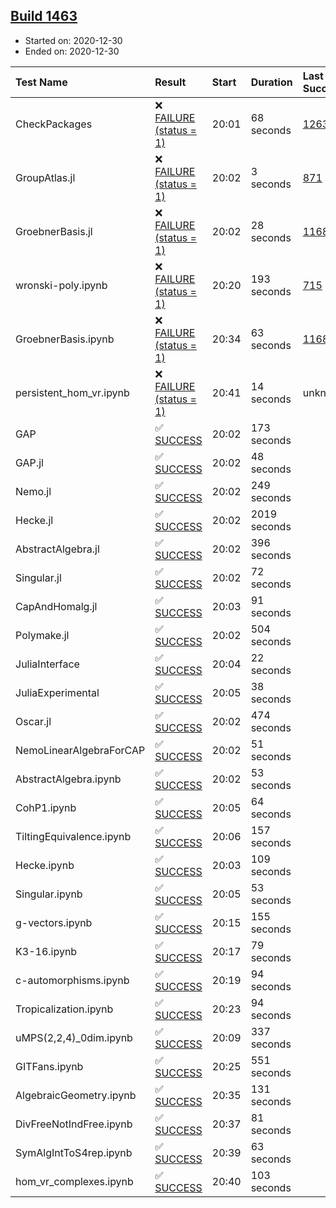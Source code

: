 ## [Build 1463](https://oscarci.mathematik.uni-kl.de/job/oscar-stable/1463/)

* Started on: 2020-12-30
* Ended on: 2020-12-30

| Test Name    | Result | Start | Duration | Last Success | First Failure |
|:-------------|:-------|:------|:---------|:-------------|:--------------|
| CheckPackages | ❌ [FAILURE (status = 1)](https://oscarci.mathematik.uni-kl.de/job/oscar-stable/1463/artifact/logs/build-1463/CheckPackages.log) | 20:01 | 68 seconds | [1263](https://oscarci.mathematik.uni-kl.de/job/oscar-stable/1263/) | [1264](https://oscarci.mathematik.uni-kl.de/job/oscar-stable/1264/) |
| GroupAtlas.jl | ❌ [FAILURE (status = 1)](https://oscarci.mathematik.uni-kl.de/job/oscar-stable/1463/artifact/logs/build-1463/GroupAtlas.jl.log) | 20:02 | 3 seconds | [871](https://oscarci.mathematik.uni-kl.de/job/oscar-stable/871/) | [872](https://oscarci.mathematik.uni-kl.de/job/oscar-stable/872/) |
| GroebnerBasis.jl | ❌ [FAILURE (status = 1)](https://oscarci.mathematik.uni-kl.de/job/oscar-stable/1463/artifact/logs/build-1463/GroebnerBasis.jl.log) | 20:02 | 28 seconds | [1168](https://oscarci.mathematik.uni-kl.de/job/oscar-stable/1168/) | [1169](https://oscarci.mathematik.uni-kl.de/job/oscar-stable/1169/) |
| wronski-poly.ipynb | ❌ [FAILURE (status = 1)](https://oscarci.mathematik.uni-kl.de/job/oscar-stable/1463/artifact/logs/build-1463/wronski-poly.ipynb.log) | 20:20 | 193 seconds | [715](https://oscarci.mathematik.uni-kl.de/job/oscar-stable/715/) | [716](https://oscarci.mathematik.uni-kl.de/job/oscar-stable/716/) |
| GroebnerBasis.ipynb | ❌ [FAILURE (status = 1)](https://oscarci.mathematik.uni-kl.de/job/oscar-stable/1463/artifact/logs/build-1463/GroebnerBasis.ipynb.log) | 20:34 | 63 seconds | [1168](https://oscarci.mathematik.uni-kl.de/job/oscar-stable/1168/) | [1169](https://oscarci.mathematik.uni-kl.de/job/oscar-stable/1169/) |
| persistent_hom_vr.ipynb | ❌ [FAILURE (status = 1)](https://oscarci.mathematik.uni-kl.de/job/oscar-stable/1463/artifact/logs/build-1463/persistent_hom_vr.ipynb.log) | 20:41 | 14 seconds | unknown | unknown |
| GAP | ✅ [SUCCESS](https://oscarci.mathematik.uni-kl.de/job/oscar-stable/1463/artifact/logs/build-1463/GAP.log) | 20:02 | 173 seconds |  |  |
| GAP.jl | ✅ [SUCCESS](https://oscarci.mathematik.uni-kl.de/job/oscar-stable/1463/artifact/logs/build-1463/GAP.jl.log) | 20:02 | 48 seconds |  |  |
| Nemo.jl | ✅ [SUCCESS](https://oscarci.mathematik.uni-kl.de/job/oscar-stable/1463/artifact/logs/build-1463/Nemo.jl.log) | 20:02 | 249 seconds |  |  |
| Hecke.jl | ✅ [SUCCESS](https://oscarci.mathematik.uni-kl.de/job/oscar-stable/1463/artifact/logs/build-1463/Hecke.jl.log) | 20:02 | 2019 seconds |  |  |
| AbstractAlgebra.jl | ✅ [SUCCESS](https://oscarci.mathematik.uni-kl.de/job/oscar-stable/1463/artifact/logs/build-1463/AbstractAlgebra.jl.log) | 20:02 | 396 seconds |  |  |
| Singular.jl | ✅ [SUCCESS](https://oscarci.mathematik.uni-kl.de/job/oscar-stable/1463/artifact/logs/build-1463/Singular.jl.log) | 20:02 | 72 seconds |  |  |
| CapAndHomalg.jl | ✅ [SUCCESS](https://oscarci.mathematik.uni-kl.de/job/oscar-stable/1463/artifact/logs/build-1463/CapAndHomalg.jl.log) | 20:03 | 91 seconds |  |  |
| Polymake.jl | ✅ [SUCCESS](https://oscarci.mathematik.uni-kl.de/job/oscar-stable/1463/artifact/logs/build-1463/Polymake.jl.log) | 20:02 | 504 seconds |  |  |
| JuliaInterface | ✅ [SUCCESS](https://oscarci.mathematik.uni-kl.de/job/oscar-stable/1463/artifact/logs/build-1463/JuliaInterface.log) | 20:04 | 22 seconds |  |  |
| JuliaExperimental | ✅ [SUCCESS](https://oscarci.mathematik.uni-kl.de/job/oscar-stable/1463/artifact/logs/build-1463/JuliaExperimental.log) | 20:05 | 38 seconds |  |  |
| Oscar.jl | ✅ [SUCCESS](https://oscarci.mathematik.uni-kl.de/job/oscar-stable/1463/artifact/logs/build-1463/Oscar.jl.log) | 20:02 | 474 seconds |  |  |
| NemoLinearAlgebraForCAP | ✅ [SUCCESS](https://oscarci.mathematik.uni-kl.de/job/oscar-stable/1463/artifact/logs/build-1463/NemoLinearAlgebraForCAP.log) | 20:02 | 51 seconds |  |  |
| AbstractAlgebra.ipynb | ✅ [SUCCESS](https://oscarci.mathematik.uni-kl.de/job/oscar-stable/1463/artifact/logs/build-1463/AbstractAlgebra.ipynb.log) | 20:02 | 53 seconds |  |  |
| CohP1.ipynb | ✅ [SUCCESS](https://oscarci.mathematik.uni-kl.de/job/oscar-stable/1463/artifact/logs/build-1463/CohP1.ipynb.log) | 20:05 | 64 seconds |  |  |
| TiltingEquivalence.ipynb | ✅ [SUCCESS](https://oscarci.mathematik.uni-kl.de/job/oscar-stable/1463/artifact/logs/build-1463/TiltingEquivalence.ipynb.log) | 20:06 | 157 seconds |  |  |
| Hecke.ipynb | ✅ [SUCCESS](https://oscarci.mathematik.uni-kl.de/job/oscar-stable/1463/artifact/logs/build-1463/Hecke.ipynb.log) | 20:03 | 109 seconds |  |  |
| Singular.ipynb | ✅ [SUCCESS](https://oscarci.mathematik.uni-kl.de/job/oscar-stable/1463/artifact/logs/build-1463/Singular.ipynb.log) | 20:05 | 53 seconds |  |  |
| g-vectors.ipynb | ✅ [SUCCESS](https://oscarci.mathematik.uni-kl.de/job/oscar-stable/1463/artifact/logs/build-1463/g-vectors.ipynb.log) | 20:15 | 155 seconds |  |  |
| K3-16.ipynb | ✅ [SUCCESS](https://oscarci.mathematik.uni-kl.de/job/oscar-stable/1463/artifact/logs/build-1463/K3-16.ipynb.log) | 20:17 | 79 seconds |  |  |
| c-automorphisms.ipynb | ✅ [SUCCESS](https://oscarci.mathematik.uni-kl.de/job/oscar-stable/1463/artifact/logs/build-1463/c-automorphisms.ipynb.log) | 20:19 | 94 seconds |  |  |
| Tropicalization.ipynb | ✅ [SUCCESS](https://oscarci.mathematik.uni-kl.de/job/oscar-stable/1463/artifact/logs/build-1463/Tropicalization.ipynb.log) | 20:23 | 94 seconds |  |  |
| uMPS(2,2,4)_0dim.ipynb | ✅ [SUCCESS](https://oscarci.mathematik.uni-kl.de/job/oscar-stable/1463/artifact/logs/build-1463/uMPS-2-2-4-_0dim.ipynb.log) | 20:09 | 337 seconds |  |  |
| GITFans.ipynb | ✅ [SUCCESS](https://oscarci.mathematik.uni-kl.de/job/oscar-stable/1463/artifact/logs/build-1463/GITFans.ipynb.log) | 20:25 | 551 seconds |  |  |
| AlgebraicGeometry.ipynb | ✅ [SUCCESS](https://oscarci.mathematik.uni-kl.de/job/oscar-stable/1463/artifact/logs/build-1463/AlgebraicGeometry.ipynb.log) | 20:35 | 131 seconds |  |  |
| DivFreeNotIndFree.ipynb | ✅ [SUCCESS](https://oscarci.mathematik.uni-kl.de/job/oscar-stable/1463/artifact/logs/build-1463/DivFreeNotIndFree.ipynb.log) | 20:37 | 81 seconds |  |  |
| SymAlgIntToS4rep.ipynb | ✅ [SUCCESS](https://oscarci.mathematik.uni-kl.de/job/oscar-stable/1463/artifact/logs/build-1463/SymAlgIntToS4rep.ipynb.log) | 20:39 | 63 seconds |  |  |
| hom_vr_complexes.ipynb | ✅ [SUCCESS](https://oscarci.mathematik.uni-kl.de/job/oscar-stable/1463/artifact/logs/build-1463/hom_vr_complexes.ipynb.log) | 20:40 | 103 seconds |  |  |
